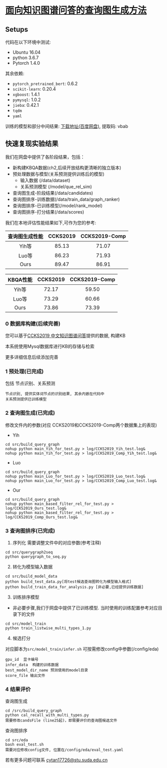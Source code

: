 # [面向知识图谱问答的查询图生成方法](https://github.com/cytan17726/KBQA_QueryGraphGeneration/tree/master)


## Setups

代码在以下环境中测试:

- Ubuntu 16.04
- python 3.6.7
- Pytorch 1.4.0

其余依赖:

- `pytorch_pretrained_bert`: 0.6.2
- `scikit-learn`: 0.20.4
- `xgboost`: 1.4.1
- `pymysql`: 1.0.2
- `jieba`: 0.42.1
- `tqdm`
- `yaml`

训练的模型和部分中间结果:
[下载地址(百度网盘)](https://pan.baidu.com/s/1UzczuOdBNAwjP9h8Sf0cjA), 提取码: vbab

## 快速复现实验结果

我们在网盘中提供了各阶段结果，包括：

- 新构建KBQA数据(ch2,后续开放结构更清晰的独立版本)
- 预处理数据与模型(关系预测提供训练后的模型)
    - 输入数据 (/data/dataset)
    - 关系预测模型 (/model/que_rel_sim)
- 查询图生成-阶段结果(/data/candidates)
- 查询图排序-训练数据(/data/train_data/graph_ranker)
- 查询图排序-已训练模型(/model/rank_model)
- 查询图排序-打分结果(/data/scores)

我们在本地评估性能结果如下,可作为您的参考:

|查询图生成性能|CCKS2019|CCKS2019-Comp|
|:---:|:---:|:---:|
|Yih等|85.13|71.07|
|Luo等|86.23|71.93|
|Ours|89.47|86.91|

|KBQA性能|CCKS2019|CCKS2019-Comp|
|:---:|:---:|:---:|
|Yih等|72.17|59.50|
|Luo等|73.29|60.66|
|Ours|73.86|73.39|


### 0 数据库构建(后续完善)

您可以基于[CCKS2019 中文知识图谱问答](https://www.biendata.xyz/competition/ccks_2019_6/data/)提供的数据, 构建KB

本系统使用Mysql数据库进行KB的存储与检索

更多详细信息后续添加完善

### 1 预处理(已完成)

包括 节点识别、关系预测

    节点识别, 提供实体词节点的识别结果, 其余内嵌在代码中
    关系预测提供已训练模型

### 2 查询图生成(已完成)
修改文件内的参数(对应 CCKS2019和CCKS2019-Comp两个数据集上的表现)

- Yih

```
cd src/build_query_graph
nohup python main_Yih_for_test.py > log/CCKS2019_Yih_test.log&
nohup python main_Yih_for_test.py > log/CCKS2019_Comp_Yih_test.log&
```

- Luo

```
cd src/build_query_graph
nohup python main_Luo_for_test.py > log/CCKS2019_Luo_test.log&
nohup python main_Luo_for_test.py > log/CCKS2019_Comp_Luo_test.log&
```

- Our

```
cd src/build_query_graph
nohup python main_based_filter_rel_for_test.py > log/CCKS2019_Ours_test.log&
nohup python main_based_filter_rel_for_test.py > log/CCKS2019_Comp_Ours_test.log&
```


### 3 查询图排序(已完成)

1. 序列化
需要调整文件中的对应参数(参考注释)
```
cd src/querygraph2seq
python querygraph_to_seq.py
```

2. 转化为模型输入数据

```
cd src/build_model_data
python build_test_data.py[将test候选查询图转化为模型输入格式]
python build_train_data_for_analysis.py [非必要,已经提供训练数据]
```

3. 训练排序模型

- 非必要步骤,我们于网盘中提供了已训练模型. 当时使用的训练配置参考对应目录下的文件
```
cd src/model_train
python train_listwise_multi_types_1.py
```

4. 候选打分

对应脚本为`src/model_train/infer.sh`
可按需修改config中参数(/config/eda)
```
gpu_id  显卡编号
infer_data  构建的训练数据
best_model_dir_name 预测使用的model目录
score_file 输出文件
```

### 4 结果评价

查询图生成

```
cd /src/build_query_graph
python cal_recall_with_multi_types.py
需要修改candsFile (line25起)，即需要评价的查询图候选文件
```

查询图排序

```
cd src/eda
bash eval_test.sh
需要对应修改config文件, 位置在/config/eda/eval_test.yaml
```

若有更多问题可联系 cytan17726@stu.suda.edu.cn